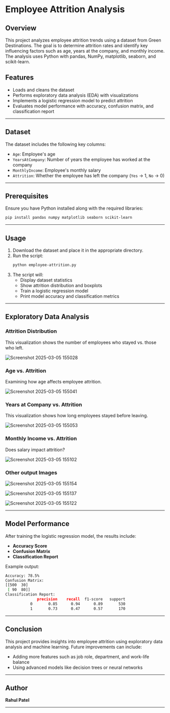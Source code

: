 # Employee Attrition Analysis


## Overview
This project analyzes employee attrition trends using a dataset from Green Destinations. The goal is to determine attrition rates and identify key influencing factors such as age, years at the company, and monthly income. The analysis uses Python with pandas, NumPy, matplotlib, seaborn, and scikit-learn.

## Features
- Loads and cleans the dataset
- Performs exploratory data analysis (EDA) with visualizations
- Implements a logistic regression model to predict attrition
- Evaluates model performance with accuracy, confusion matrix, and classification report


---

## Dataset
The dataset includes the following key columns:
- `Age`: Employee's age
- `YearsAtCompany`: Number of years the employee has worked at the company
- `MonthlyIncome`: Employee's monthly salary
- `Attrition`: Whether the employee has left the company (`Yes` → 1, `No` → 0)

---

## Prerequisites
Ensure you have Python installed along with the required libraries:
```bash
pip install pandas numpy matplotlib seaborn scikit-learn
```

---

## Usage
1. Download the dataset and place it in the appropriate directory.
2. Run the script:
   ```bash
   python employee-attrition.py
   ```
3. The script will:
   - Display dataset statistics
   - Show attrition distribution and boxplots
   - Train a logistic regression model
   - Print model accuracy and classification metrics

---

## Exploratory Data Analysis
### Attrition Distribution
This visualization shows the number of employees who stayed vs. those who left.

![Screenshot 2025-03-05 155028](https://github.com/user-attachments/assets/726cf9b8-5e7e-4748-baf9-b416fe3d9866)


### Age vs. Attrition
Examining how age affects employee attrition.

![Screenshot 2025-03-05 155041](https://github.com/user-attachments/assets/8449f097-dc2b-4a43-a8f4-2a40100114d3)


### Years at Company vs. Attrition
This visualization shows how long employees stayed before leaving.

![Screenshot 2025-03-05 155053](https://github.com/user-attachments/assets/9db9063c-d011-4842-9057-8d936bbc22da)


### Monthly Income vs. Attrition
Does salary impact attrition?

![Screenshot 2025-03-05 155102](https://github.com/user-attachments/assets/24246569-7f2c-4be1-a328-c8936f4427c4)

### Other output Images 

![Screenshot 2025-03-05 155154](https://github.com/user-attachments/assets/9015d4fe-c44e-4f50-acd4-ade17eadc39e)


![Screenshot 2025-03-05 155137](https://github.com/user-attachments/assets/8224c151-ec6e-426b-bc0f-3afd7de479d4)


![Screenshot 2025-03-05 155122](https://github.com/user-attachments/assets/d07049fe-8f2f-41b1-ac62-b45fa1cdc1b1)





---

## Model Performance
After training the logistic regression model, the results include:
- **Accuracy Score**
- **Confusion Matrix**
- **Classification Report**

Example output:
```bash
Accuracy: 78.5%
Confusion Matrix:
[[500  30]
 [ 90  80]]
Classification Report:
              precision    recall  f1-score   support
           0       0.85      0.94      0.89       530
           1       0.73      0.47      0.57       170
```

---


## Conclusion
This project provides insights into employee attrition using exploratory data analysis and machine learning. Future improvements can include:
- Adding more features such as job role, department, and work-life balance
- Using advanced models like decision trees or neural networks

---


## Author
**Rahul Patel**

---

